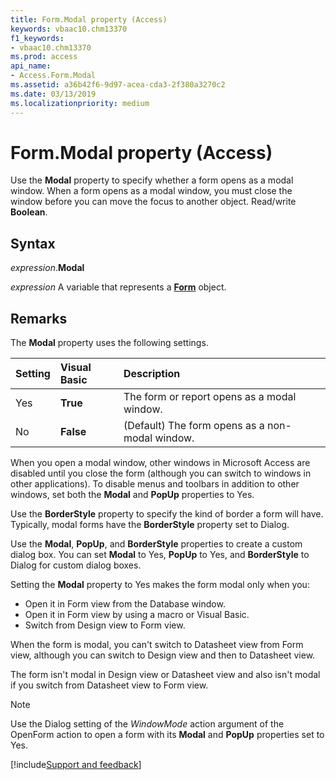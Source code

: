 ```yaml
---
title: Form.Modal property (Access)
keywords: vbaac10.chm13370
f1_keywords:
- vbaac10.chm13370
ms.prod: access
api_name:
- Access.Form.Modal
ms.assetid: a36b42f6-9d97-acea-cda3-2f380a3270c2
ms.date: 03/13/2019
ms.localizationpriority: medium
---
```



# Form.Modal property (Access)

Use the **Modal** property to specify whether a form opens as a modal window. When a form opens as a modal window, you must close the window before you can move the focus to another object. Read/write **Boolean**.


## Syntax

_expression_.**Modal**

_expression_ A variable that represents a **[Form](Access.Form.md)** object.


## Remarks

The **Modal** property uses the following settings.

|Setting|Visual Basic|Description|
|:-----|:-----|:-----|
|Yes|**True**|The form or report opens as a modal window.|
|No|**False**|(Default) The form opens as a non-modal window.|

When you open a modal window, other windows in Microsoft Access are disabled until you close the form (although you can switch to windows in other applications). To disable menus and toolbars in addition to other windows, set both the **Modal** and **PopUp** properties to Yes.

Use the **BorderStyle** property to specify the kind of border a form will have. Typically, modal forms have the **BorderStyle** property set to Dialog.

Use the **Modal**, **PopUp**, and **BorderStyle** properties to create a custom dialog box. You can set **Modal** to Yes, **PopUp** to Yes, and **BorderStyle** to Dialog for custom dialog boxes.

Setting the **Modal** property to Yes makes the form modal only when you:

- Open it in Form view from the Database window.   
- Open it in Form view by using a macro or Visual Basic.   
- Switch from Design view to Form view.
    
When the form is modal, you can't switch to Datasheet view from Form view, although you can switch to Design view and then to Datasheet view.

The form isn't modal in Design view or Datasheet view and also isn't modal if you switch from Datasheet view to Form view.

> [!NOTE] 
> Use the Dialog setting of the _WindowMode_ action argument of the OpenForm action to open a form with its **Modal** and **PopUp** properties set to Yes.



[!include[Support and feedback](~/includes/feedback-boilerplate.md)]
